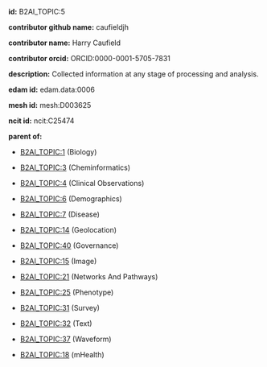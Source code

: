 **id:** B2AI_TOPIC:5

**contributor github name:** caufieldjh

**contributor name:** Harry Caufield

**contributor orcid:** ORCID:0000-0001-5705-7831

**description:** Collected information at any stage of processing and analysis.

**edam id:** edam.data:0006

**mesh id:** mesh:D003625

**ncit id:** ncit:C25474

**parent of:**

- [B2AI_TOPIC:1](../topics/Biology.markdown) (Biology)

- [B2AI_TOPIC:3](../topics/Cheminformatics.markdown) (Cheminformatics)

- [B2AI_TOPIC:4](../topics/ClinicalObservations.markdown) (Clinical Observations)

- [B2AI_TOPIC:6](../topics/Demographics.markdown) (Demographics)

- [B2AI_TOPIC:7](../topics/Disease.markdown) (Disease)

- [B2AI_TOPIC:14](../topics/Geolocation.markdown) (Geolocation)

- [B2AI_TOPIC:40](../topics/Governance.markdown) (Governance)

- [B2AI_TOPIC:15](../topics/Image.markdown) (Image)

- [B2AI_TOPIC:21](../topics/NetworksAndPathways.markdown) (Networks And Pathways)

- [B2AI_TOPIC:25](../topics/Phenotype.markdown) (Phenotype)

- [B2AI_TOPIC:31](../topics/Survey.markdown) (Survey)

- [B2AI_TOPIC:32](../topics/Text.markdown) (Text)

- [B2AI_TOPIC:37](../topics/Waveform.markdown) (Waveform)

- [B2AI_TOPIC:18](../topics/mHealth.markdown) (mHealth)

